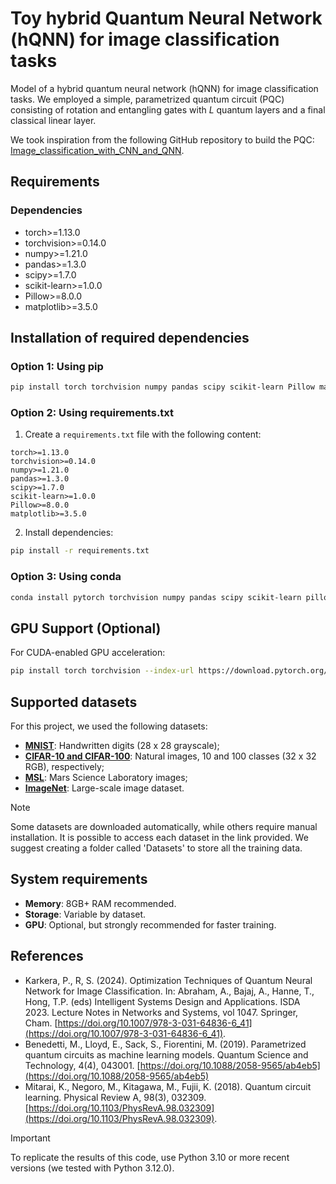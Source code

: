 # Toy hybrid Quantum Neural Network (hQNN) for image classification tasks

Model of a hybrid quantum neural network (hQNN) for image classification tasks. We employed a simple, parametrized quantum circuit (PQC) consisting of rotation and entangling gates with $L$ quantum layers and a final classical linear layer. 

We took inspiration from the following GitHub repository to build the PQC: [Image_classification_with_CNN_and_QNN](https://github.com/ArunSehrawat/Image_classification_with_CNN_and_QNN).

## Requirements

### Dependencies
- torch>=1.13.0
- torchvision>=0.14.0
- numpy>=1.21.0
- pandas>=1.3.0
- scipy>=1.7.0
- scikit-learn>=1.0.0
- Pillow>=8.0.0
- matplotlib>=3.5.0

## Installation of required dependencies

### Option 1: Using pip
```bash
pip install torch torchvision numpy pandas scipy scikit-learn Pillow matplotlib
```

### Option 2: Using requirements.txt
1. Create a `requirements.txt` file with the following content:
```
torch>=1.13.0
torchvision>=0.14.0
numpy>=1.21.0
pandas>=1.3.0
scipy>=1.7.0
scikit-learn>=1.0.0
Pillow>=8.0.0
matplotlib>=3.5.0
```

2. Install dependencies:
```bash
pip install -r requirements.txt
```

### Option 3: Using conda
```bash
conda install pytorch torchvision numpy pandas scipy scikit-learn pillow matplotlib -c pytorch -c conda-forge
```

## GPU Support (Optional)

For CUDA-enabled GPU acceleration:
```bash
pip install torch torchvision --index-url https://download.pytorch.org/whl/cu118
```

## Supported datasets

For this project, we used the following datasets:
- [**MNIST**](https://www.kaggle.com/datasets/hojjatk/mnist-dataset): Handwritten digits (28 x 28 grayscale);
- [**CIFAR-10 and CIFAR-100**](https://www.cs.toronto.edu/~kriz/cifar.html): Natural images, 10 and 100 classes (32 x 32 RGB), respectively;
- [**MSL**](https://www.kaggle.com/datasets/patrickfleith/nasa-anomaly-detection-dataset-smap-msl): Mars Science Laboratory images;
- [**ImageNet**](https://www.image-net.org/update-mar-11-2021.php): Large-scale image dataset.

> [!NOTE]
> Some datasets are downloaded automatically, while others require manual installation. It is possible to access each dataset in the link provided. We suggest creating a folder called 'Datasets' to store all the training data. 

## System requirements

- **Memory**: 8GB+ RAM recommended.
- **Storage**: Variable by dataset.
- **GPU**: Optional, but strongly recommended for faster training.

## References
- Karkera, P., R, S. (2024). Optimization Techniques of Quantum Neural Network for Image Classification. In: Abraham, A., Bajaj, A., Hanne, T., Hong, T.P. (eds) Intelligent Systems Design and Applications. ISDA 2023. Lecture Notes in Networks and Systems, vol 1047. Springer, Cham. [https://doi.org/10.1007/978-3-031-64836-6_41](https://doi.org/10.1007/978-3-031-64836-6_41).
- Benedetti, M., Lloyd, E., Sack, S., Fiorentini, M. (2019). Parametrized quantum circuits as machine learning models. Quantum Science and Technology, 4(4), 043001. [https://doi.org/10.1088/2058-9565/ab4eb5](https://doi.org/10.1088/2058-9565/ab4eb5)
- Mitarai, K., Negoro, M., Kitagawa, M., Fujii, K. (2018). Quantum circuit learning. Physical Review A, 98(3), 032309. [https://doi.org/10.1103/PhysRevA.98.032309](https://doi.org/10.1103/PhysRevA.98.032309).

> [!IMPORTANT]
> To replicate the results of this code, use Python 3.10 or more recent versions (we tested with Python 3.12.0).
